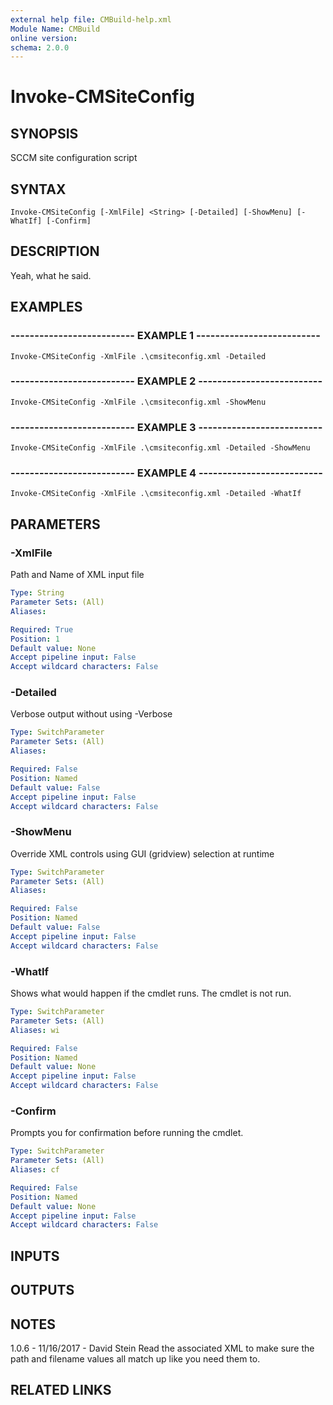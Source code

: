 ```yaml
---
external help file: CMBuild-help.xml
Module Name: CMBuild
online version: 
schema: 2.0.0
---
```


# Invoke-CMSiteConfig

## SYNOPSIS
SCCM site configuration script

## SYNTAX

```
Invoke-CMSiteConfig [-XmlFile] <String> [-Detailed] [-ShowMenu] [-WhatIf] [-Confirm]
```

## DESCRIPTION
Yeah, what he said.

## EXAMPLES

### -------------------------- EXAMPLE 1 --------------------------
```
Invoke-CMSiteConfig -XmlFile .\cmsiteconfig.xml -Detailed
```

### -------------------------- EXAMPLE 2 --------------------------
```
Invoke-CMSiteConfig -XmlFile .\cmsiteconfig.xml -ShowMenu
```

### -------------------------- EXAMPLE 3 --------------------------
```
Invoke-CMSiteConfig -XmlFile .\cmsiteconfig.xml -Detailed -ShowMenu
```

### -------------------------- EXAMPLE 4 --------------------------
```
Invoke-CMSiteConfig -XmlFile .\cmsiteconfig.xml -Detailed -WhatIf
```

## PARAMETERS

### -XmlFile
Path and Name of XML input file

```yaml
Type: String
Parameter Sets: (All)
Aliases: 

Required: True
Position: 1
Default value: None
Accept pipeline input: False
Accept wildcard characters: False
```

### -Detailed
Verbose output without using -Verbose

```yaml
Type: SwitchParameter
Parameter Sets: (All)
Aliases: 

Required: False
Position: Named
Default value: False
Accept pipeline input: False
Accept wildcard characters: False
```

### -ShowMenu
Override XML controls using GUI (gridview) selection at runtime

```yaml
Type: SwitchParameter
Parameter Sets: (All)
Aliases: 

Required: False
Position: Named
Default value: False
Accept pipeline input: False
Accept wildcard characters: False
```

### -WhatIf
Shows what would happen if the cmdlet runs.
The cmdlet is not run.

```yaml
Type: SwitchParameter
Parameter Sets: (All)
Aliases: wi

Required: False
Position: Named
Default value: None
Accept pipeline input: False
Accept wildcard characters: False
```

### -Confirm
Prompts you for confirmation before running the cmdlet.

```yaml
Type: SwitchParameter
Parameter Sets: (All)
Aliases: cf

Required: False
Position: Named
Default value: None
Accept pipeline input: False
Accept wildcard characters: False
```

## INPUTS

## OUTPUTS

## NOTES
1.0.6 - 11/16/2017 - David Stein
Read the associated XML to make sure the path and filename values
all match up like you need them to.

## RELATED LINKS

